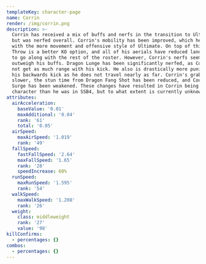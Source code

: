 ```yaml
---
templateKey: character-page
name: Corrin
render: /img/corrin.png
description: >-
  Corrin has received a mix of buffs and nerfs in the transition to Ultimate,
  but was nerfed overall. Corrin's mobility has been improved, which helps him
  with the more movement and offensive style of Ultimate. On top of this, Down
  Throw is a better KO option, and all of his aerials have reduced landing lag
  to go along with the rest of the roster. However, Corrin's nerfs seem to
  outweigh his buffs. Dragon Lunge has been significantly nerfed, as Corrin does
  not get as much range with his kick. He also is drastically more punishable on
  his backwards kick as he does not travel nearly as far. Corrin's grab is also
  slower, the stun time from Dragon Fang Shot has been reduced, and Counter
  Surge has been weakened. These changes have resulted in Corrin being a worse
  character than he was in SSB4, but to what extent is currently unknown.
attributes:
  airAcceleration:
    baseValue: '0.01'
    maxAdditional: '0.04'
    rank: '61'
    total: '0.05'
  airSpeed:
    maxAirSpeed: '1.019'
    rank: '49'
  fallSpeed:
    fastFallSpeed: '2.64'
    maxFallSpeed: '1.65'
    rank: '28'
    speedIncrease: 60%
  runSpeed:
    maxRunSpeed: '1.595'
    rank: '54'
  walkSpeed:
    maxWalkSpeed: '1.208'
    rank: '26'
  weight:
    class: middleweight
    rank: '27'
    value: '98'
killConfirms:
  - percentages: {}
combos:
  - percentages: {}
---
```


